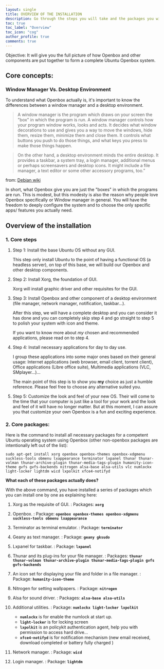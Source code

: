 ```yaml
---
layout: single
title: OVERVIEW OF THE INSTALLATION
description: Go through the steps you will take and the packages you will install.
toc: true
toc_label: "Overview"
toc_icon: "cog"
author_profile: true
comments: true
---
```


Objective: It will give you the full picture of how Openbox and other components are put together to form a complete Ubuntu Openbox system.

## Core concepts:
### Window Manager Vs. Desktop Environment
To understand what Openbox actually is, it's important to know the differences between a window manager and a desktop environment.

>A window manager is the program which draws on your screen the "box" in which the program is run. A window manager controls how your program window works, looks and acts. It decides what window decorations to use and gives you a way to move the windows, hide them, resize them, minimize them and close them. It controls what buttons you push to do those things, and what keys you press to make those things happen.

>On the other hand, a desktop environment minds the entire desktop. It provides a taskbar, a system tray, a login manager, additional menus or perhaps screensavers and desktop icons. It might include a file manager, a text editor or some other accessory programs, too.”

from: [Debian wiki](https://wiki.debian.org/Openbox/ "Openbox documentation on Debian's wiki")

In short, what Openbox give you are just the "boxes" in which the programs are run. This is modest, but this modesty is also the reason why people love Openbox specifically or Window manager in general. You will have the freedom to deeply configure the system and to choose the only specific apps/ features you actually need.

## Overview of the installation

### 1. Core steps

1. Step 1: Install the base Ubuntu OS without any GUI.

	This step only install Ubuntu to the point of having a functional OS (a headless server), on top of this base, we will build our Openbox and other desktop components.

2. Step 2: Install Xorg, the foundation of GUI.

	Xorg will install graphic driver and other requisites for the GUI.

3. Step 3: Install Openbox and other component of a desktop environment (file manager, network manager, notification, taskbar...).  	

	After this step, we will have a complete desktop and you can consider it has done and you can completely skip step 4 and go straight to step 5 to polish your system with icon and theme.

 	If you want to know more about *my* chosen and recommended applications, please read on to step 4.

4. Step 4: Install necessary applications for day to day use.

	I group these applications into some major ones based on their general usage: Internet applications (web browser, email client, torrent client), Office applications (Libre office suite), Multimedia applications (VLC, SMplayer...)...

	The main point of this step is to show you **my** choice as just a humble reference. Please feel free to choose any alternative suited you.

5. Step 5: Customize the look and feel of your new OS.
  Their will come to the time that your computer is just like a tool for your work and the look and feel of it will have no longer matter. But at this moment, I can assure you that customize your own Openbox is a fun and exciting experience.

### 2. Core packages:

Here is the command to install all necessary packages for a competent Ubuntu operating system using Openbox (other non-openbox packages are intentionally left out of the list):

```
sudo apt-get install xorg openbox openbox-themes openbox-xdgmenu suckless-tools obmenu lxappearance terminator lxpanel thunar thunar-volman thunar-archive-plugin thunar-media-tags-plugin humanity-icon-theme gvfs gvfs-backends nitrogen alsa-base alsa-utils vlc numlockx light-locker lightdm wicd lxpolkit xfce4-notifyd
```

**What each of these packages actually does?**

With the above command, you have installed a series of packages which you can install one by one as explaining here:

1. Xorg as the requisite of GUI.
:	Packages: **`xorg`**

2. Openbox.
: Package: **`openbox openbox-themes openbox-xdgmenu suckless-tools obmenu lxappearance`**

3. Terminator as terminal emulator.
: Package: **`terminator`**

4. Geany as text manager.
: Package: **`geany gksudo`**

5. Lxpanel for taskbar.
: Package: **`lxpanel`**

6. Thunar and its plug-ins for your file manager.
: Packages: **`thunar thunar-volman thunar-archive-plugin thunar-media-tags-plugin gvfs gvfs-backends`**

7. An icon set for displaying your file and folder in a file manager.
: Package: **`humanity-icon-theme`**

8. Nitrogen for setting wallpapers.
: Package: **`nitrogen`**

9. Alsa for sound driver.
: Packages: **`alsa-base alsa-utils`**

10. Additional utilities.
: Package: **`numlockx light-locker lxpolkit`**  

	* **`numlockx`** is for enable the numlock at start up.
	* **`light-locker`** is for locking screen  
	* **`lxpolkit`** is an policykit authentication agent, help you with permission to access hard drive...
	* **`xfce4-notifyd`** is for notification mechanism (new email received, download completed or battery fully charged )

11. Network manager.
: Package: **`wicd`**

12. Login manager.
: Package: **`lightdm`**
